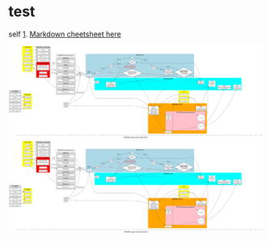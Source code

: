 # test

self [1].
[Markdown cheetsheet here](https://github.com/adam-p/markdown-here/wiki/Markdown-Cheatsheet)

![img](a.png)
![fullsize](https://raw.githubusercontent.com/georgievgeorgi/test/master/a.png)



  [1]: http://georgievgeorgi.github.io/test/

